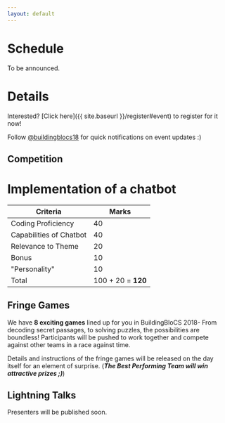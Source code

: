```yaml
---
layout: default
---
```


# Schedule

<!--
{% for day in site.data.schedule %}
<h2>Day {{ day.day }}</h2>
<table>
    {% for activity in day.activities %}
    <tr>
        <td>{{ activity.time }}</td>
        <td width="80%">{{ activity.title }}</td>
    </tr>
    {% endfor %}
</table> 
{% endfor %}
-->

To be announced.

# Details

Interested? [Click here]({{ site.baseurl }}/register#event) to register for it now!

Follow [@buildingblocs18](https://instagram.com/buildingblocs18) for quick notifications on event updates :) 

## Competition

# Implementation of a chatbot

| Criteria | Marks |
| --- | --- |
| Coding Proficiency | 40 |
| Capabilities of Chatbot | 40 |
| Relevance to Theme | 20 |
| Bonus | 10 |
| "Personality" | 10 |
| Total | 100 + 20 = **120** |


## Fringe Games

We have **8 exciting games** lined up for you in BuildingBloCS 2018- From decoding secret passages, to solving puzzles, the possibilities are boundless! 
Participants will be pushed to work together and compete against other teams in a race against time.

Details and instructions of the fringe games will be released on the day itself for an element of surprise.
(***The Best Performing Team will win attractive prizes ;)***)

## Lightning Talks

Presenters will be published soon.

